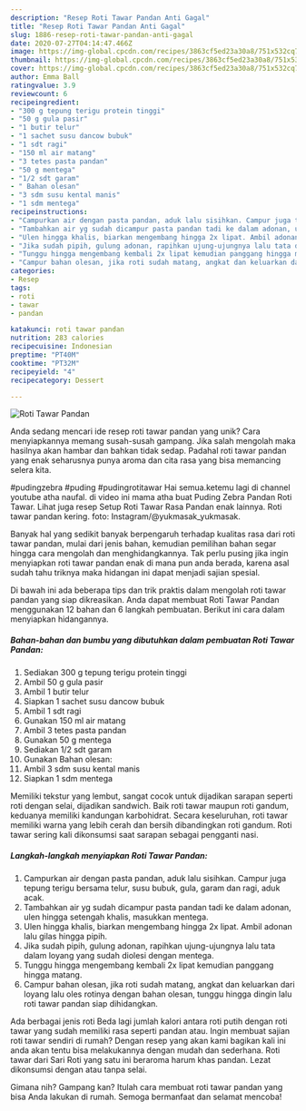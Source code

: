 ```yaml
---
description: "Resep Roti Tawar Pandan Anti Gagal"
title: "Resep Roti Tawar Pandan Anti Gagal"
slug: 1886-resep-roti-tawar-pandan-anti-gagal
date: 2020-07-27T04:14:47.466Z
image: https://img-global.cpcdn.com/recipes/3863cf5ed23a30a8/751x532cq70/roti-tawar-pandan-foto-resep-utama.jpg
thumbnail: https://img-global.cpcdn.com/recipes/3863cf5ed23a30a8/751x532cq70/roti-tawar-pandan-foto-resep-utama.jpg
cover: https://img-global.cpcdn.com/recipes/3863cf5ed23a30a8/751x532cq70/roti-tawar-pandan-foto-resep-utama.jpg
author: Emma Ball
ratingvalue: 3.9
reviewcount: 6
recipeingredient:
- "300 g tepung terigu protein tinggi"
- "50 g gula pasir"
- "1 butir telur"
- "1 sachet susu dancow bubuk"
- "1 sdt ragi"
- "150 ml air matang"
- "3 tetes pasta pandan"
- "50 g mentega"
- "1/2 sdt garam"
- " Bahan olesan"
- "3 sdm susu kental manis"
- "1 sdm mentega"
recipeinstructions:
- "Campurkan air dengan pasta pandan, aduk lalu sisihkan. Campur juga tepung terigu bersama telur, susu bubuk, gula, garam dan ragi, aduk acak."
- "Tambahkan air yg sudah dicampur pasta pandan tadi ke dalam adonan, ulen hingga setengah khalis, masukkan mentega."
- "Ulen hingga khalis, biarkan mengembang hingga 2x lipat. Ambil adonan lalu gilas hingga pipih."
- "Jika sudah pipih, gulung adonan, rapihkan ujung-ujungnya lalu tata dalam loyang yang sudah diolesi dengan mentega."
- "Tunggu hingga mengembang kembali 2x lipat kemudian panggang hingga matang."
- "Campur bahan olesan, jika roti sudah matang, angkat dan keluarkan dari loyang lalu oles rotinya dengan bahan olesan, tunggu hingga dingin lalu roti tawar pandan siap dihidangkan."
categories:
- Resep
tags:
- roti
- tawar
- pandan

katakunci: roti tawar pandan 
nutrition: 283 calories
recipecuisine: Indonesian
preptime: "PT40M"
cooktime: "PT32M"
recipeyield: "4"
recipecategory: Dessert

---
```



![Roti Tawar Pandan](https://img-global.cpcdn.com/recipes/3863cf5ed23a30a8/751x532cq70/roti-tawar-pandan-foto-resep-utama.jpg)

Anda sedang mencari ide resep roti tawar pandan yang unik? Cara menyiapkannya memang susah-susah gampang. Jika salah mengolah maka hasilnya akan hambar dan bahkan tidak sedap. Padahal roti tawar pandan yang enak seharusnya punya aroma dan cita rasa yang bisa memancing selera kita.

#pudingzebra #puding #pudingrotitawar Hai semua.ketemu lagi di channel youtube atha naufal. di video ini mama atha buat Puding Zebra Pandan Roti Tawar. Lihat juga resep Setup Roti Tawar Rasa Pandan enak lainnya. Roti tawar pandan kering. foto: Instagram/@yukmasak_yukmasak.

Banyak hal yang sedikit banyak berpengaruh terhadap kualitas rasa dari roti tawar pandan, mulai dari jenis bahan, kemudian pemilihan bahan segar hingga cara mengolah dan menghidangkannya. Tak perlu pusing jika ingin menyiapkan roti tawar pandan enak di mana pun anda berada, karena asal sudah tahu triknya maka hidangan ini dapat menjadi sajian spesial.


Di bawah ini ada beberapa tips dan trik praktis dalam mengolah roti tawar pandan yang siap dikreasikan. Anda dapat membuat Roti Tawar Pandan menggunakan 12 bahan dan 6 langkah pembuatan. Berikut ini cara dalam menyiapkan hidangannya.

<!--inarticleads1-->

##### Bahan-bahan dan bumbu yang dibutuhkan dalam pembuatan Roti Tawar Pandan:

1. Sediakan 300 g tepung terigu protein tinggi
1. Ambil 50 g gula pasir
1. Ambil 1 butir telur
1. Siapkan 1 sachet susu dancow bubuk
1. Ambil 1 sdt ragi
1. Gunakan 150 ml air matang
1. Ambil 3 tetes pasta pandan
1. Gunakan 50 g mentega
1. Sediakan 1/2 sdt garam
1. Gunakan  Bahan olesan:
1. Ambil 3 sdm susu kental manis
1. Siapkan 1 sdm mentega


Memiliki tekstur yang lembut, sangat cocok untuk dijadikan sarapan seperti roti dengan selai, dijadikan sandwich. Baik roti tawar maupun roti gandum, keduanya memiliki kandungan karbohidrat. Secara keseluruhan, roti tawar memiliki warna yang lebih cerah dan bersih dibandingkan roti gandum. Roti tawar sering kali dikonsumsi saat sarapan sebagai pengganti nasi. 

<!--inarticleads2-->

##### Langkah-langkah menyiapkan Roti Tawar Pandan:

1. Campurkan air dengan pasta pandan, aduk lalu sisihkan. Campur juga tepung terigu bersama telur, susu bubuk, gula, garam dan ragi, aduk acak.
1. Tambahkan air yg sudah dicampur pasta pandan tadi ke dalam adonan, ulen hingga setengah khalis, masukkan mentega.
1. Ulen hingga khalis, biarkan mengembang hingga 2x lipat. Ambil adonan lalu gilas hingga pipih.
1. Jika sudah pipih, gulung adonan, rapihkan ujung-ujungnya lalu tata dalam loyang yang sudah diolesi dengan mentega.
1. Tunggu hingga mengembang kembali 2x lipat kemudian panggang hingga matang.
1. Campur bahan olesan, jika roti sudah matang, angkat dan keluarkan dari loyang lalu oles rotinya dengan bahan olesan, tunggu hingga dingin lalu roti tawar pandan siap dihidangkan.


Ada berbagai jenis roti Beda lagi jumlah kalori antara roti putih dengan roti tawar yang sudah memiliki rasa seperti pandan atau. Ingin membuat sajian roti tawar sendiri di rumah? Dengan resep yang akan kami bagikan kali ini anda akan tentu bisa melakukannya dengan mudah dan sederhana. Roti tawar dari Sari Roti yang satu ini beraroma harum khas pandan. Lezat dikonsumsi dengan atau tanpa selai. 

Gimana nih? Gampang kan? Itulah cara membuat roti tawar pandan yang bisa Anda lakukan di rumah. Semoga bermanfaat dan selamat mencoba!
